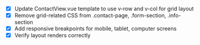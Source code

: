 - [x] Update ContactView.vue template to use v-row and v-col for grid layout
- [x] Remove grid-related CSS from .contact-page, .form-section, .info-section
- [x] Add responsive breakpoints for mobile, tablet, computer screens
- [x] Verify layout renders correctly
